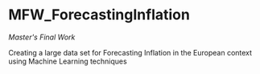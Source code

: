 # MFW_ForecastingInflation
*Master's Final Work*

Creating a large data set for Forecasting Inflation in the European context using Machine Learning techniques
